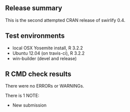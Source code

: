 ## Release summary

This is the second attempted CRAN release of swirlify 0.4.

## Test environments

* local OSX Yosemite install, R 3.2.2
* Ubuntu 12.04 (on travis-ci), R 3.2.2
* win-builder (devel and release)

## R CMD check results

There were no ERRORs or WARNINGs. 

There is 1 NOTE:

* New submission